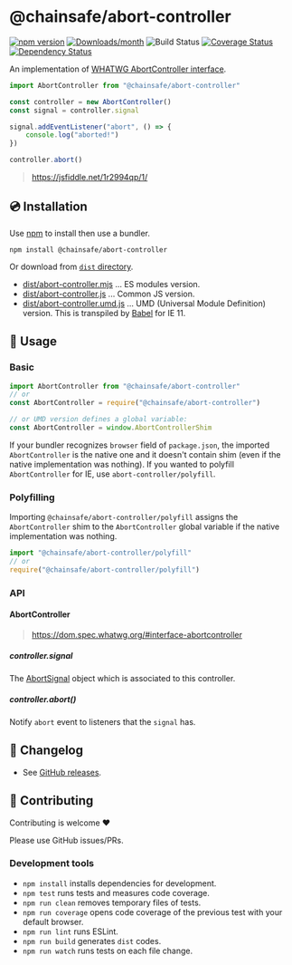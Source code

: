 # @chainsafe/abort-controller

[![npm version](https://img.shields.io/npm/v/@chainsafe/abort-controller.svg)](https://www.npmjs.com/package/@chainsafe/abort-controller)
[![Downloads/month](https://img.shields.io/npm/dm/@chainsafe/abort-controller.svg)](http://www.npmtrends.com/@chainsafe/abort-controller)
![Build Status](https://github.com/chainsafe/abort-controller/actions/workflows/test.yml/badge.svg)
[![Coverage Status](https://codecov.io/gh/chainsafe/abort-controller/branch/master/graph/badge.svg)](https://codecov.io/gh/chainsafe/abort-controller)
[![Dependency Status](https://david-dm.org/chainsafe/abort-controller.svg)](https://david-dm.org/chainsafe/abort-controller)

An implementation of [WHATWG AbortController interface](https://dom.spec.whatwg.org/#interface-abortcontroller).

```js
import AbortController from "@chainsafe/abort-controller"

const controller = new AbortController()
const signal = controller.signal

signal.addEventListener("abort", () => {
    console.log("aborted!")
})

controller.abort()
```

> https://jsfiddle.net/1r2994qp/1/

## 💿 Installation

Use [npm](https://www.npmjs.com/) to install then use a bundler.

```
npm install @chainsafe/abort-controller
```

Or download from [`dist` directory](./dist).

- [dist/abort-controller.mjs](dist/abort-controller.mjs) ... ES modules version.
- [dist/abort-controller.js](dist/abort-controller.js) ... Common JS version.
- [dist/abort-controller.umd.js](dist/abort-controller.umd.js) ... UMD (Universal Module Definition) version. This is transpiled by [Babel](https://babeljs.io/) for IE 11.

## 📖 Usage

### Basic

```js
import AbortController from "@chainsafe/abort-controller"
// or
const AbortController = require("@chainsafe/abort-controller")

// or UMD version defines a global variable:
const AbortController = window.AbortControllerShim
```

If your bundler recognizes `browser` field of `package.json`, the imported `AbortController` is the native one and it doesn't contain shim (even if the native implementation was nothing).
If you wanted to polyfill `AbortController` for IE, use `abort-controller/polyfill`.

### Polyfilling

Importing `@chainsafe/abort-controller/polyfill` assigns the `AbortController` shim to the `AbortController` global variable if the native implementation was nothing.

```js
import "@chainsafe/abort-controller/polyfill"
// or
require("@chainsafe/abort-controller/polyfill")
```

### API

#### AbortController

> https://dom.spec.whatwg.org/#interface-abortcontroller

##### controller.signal

The [AbortSignal](https://dom.spec.whatwg.org/#interface-AbortSignal) object which is associated to this controller.

##### controller.abort()

Notify `abort` event to listeners that the `signal` has.

## 📰 Changelog

- See [GitHub releases](https://github.com/chainsafe/abort-controller/releases).

## 🍻 Contributing

Contributing is welcome ❤️

Please use GitHub issues/PRs.

### Development tools

- `npm install` installs dependencies for development.
- `npm test` runs tests and measures code coverage.
- `npm run clean` removes temporary files of tests.
- `npm run coverage` opens code coverage of the previous test with your default browser.
- `npm run lint` runs ESLint.
- `npm run build` generates `dist` codes.
- `npm run watch` runs tests on each file change.
